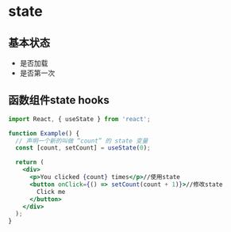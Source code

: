 # state

## 基本状态

* 是否加载
* 是否第一次

## 函数组件state hooks

```jsx
import React, { useState } from 'react';

function Example() {
  // 声明一个新的叫做 “count” 的 state 变量
  const [count, setCount] = useState(0);

  return (
    <div>
      <p>You clicked {count} times</p>//使用state
      <button onClick={() => setCount(count + 1)}>//修改state
        Click me
      </button>
    </div>
  );
}
```

